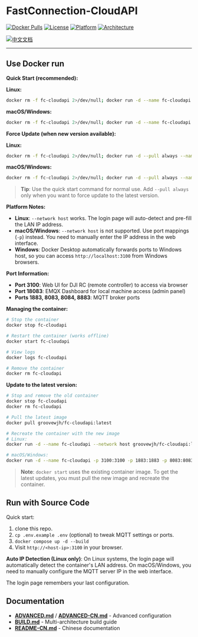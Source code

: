 # FastConnection-CloudAPI

[![Docker Pulls](https://img.shields.io/docker/pulls/groovewjh/fc-cloudapi?style=flat-square)](https://hub.docker.com/r/groovewjh/fc-cloudapi)
[![License](https://img.shields.io/github/license/groovewjh/FastConnection-CloudAPI?style=flat-square)](LICENSE)
[![Platform](https://img.shields.io/badge/platform-Linux%20%7C%20macOS%20%7C%20Windows-blue?style=flat-square)](https://github.com/groovewjh/FastConnection-CloudAPI)
[![Architecture](https://img.shields.io/badge/arch-amd64%20%7C%20arm64-green?style=flat-square)](https://github.com/groovewjh/FastConnection-CloudAPI)

[![中文文档](https://img.shields.io/badge/文档-中文-blue?style=flat-square)](docs/README-CN.md)

---

## Use Docker run

**Quick Start (recommended):**

**Linux:**

```bash
docker rm -f fc-cloudapi 2>/dev/null; docker run -d --name fc-cloudapi --network host groovewjh/fc-cloudapi:latest
```

**macOS/Windows:**

```bash
docker rm -f fc-cloudapi 2>/dev/null; docker run -d --name fc-cloudapi -p 3100:3100 -p 1883:1883 -p 8083:8083 -p 8084:8084 -p 8883:8883 -p 18083:18083 groovewjh/fc-cloudapi:latest
```

**Force Update (when new version available):**

**Linux:**

```bash
docker rm -f fc-cloudapi 2>/dev/null; docker run -d --pull always --name fc-cloudapi --network host groovewjh/fc-cloudapi:latest
```

**macOS/Windows:**

```bash
docker rm -f fc-cloudapi 2>/dev/null; docker run -d --pull always --name fc-cloudapi -p 3100:3100 -p 1883:1883 -p 8083:8083 -p 8084:8084 -p 8883:8883 -p 18083:18083 groovewjh/fc-cloudapi:latest
```

> **Tip**: Use the quick start command for normal use. Add `--pull always` only when you want to force update to the latest version.

**Platform Notes:**

- **Linux**: `--network host` works. The login page will auto-detect and pre-fill the LAN IP address.
- **macOS/Windows**: `--network host` is not supported. Use port mappings (`-p`) instead. You need to manually enter the IP address in the web interface.
- **Windows**: Docker Desktop automatically forwards ports to Windows host, so you can access `http://localhost:3100` from Windows browsers.

**Port Information:**

- **Port 3100**: Web UI for DJI RC (remote controller) to access via browser
- **Port 18083**: EMQX Dashboard for local machine access (admin panel)
- **Ports 1883, 8083, 8084, 8883**: MQTT broker ports

**Managing the container:**

```bash
# Stop the container
docker stop fc-cloudapi

# Restart the container (works offline)
docker start fc-cloudapi

# View logs
docker logs fc-cloudapi

# Remove the container
docker rm fc-cloudapi
```

**Update to the latest version:**

```bash
# Stop and remove the old container
docker stop fc-cloudapi
docker rm fc-cloudapi

# Pull the latest image
docker pull groovewjh/fc-cloudapi:latest

# Recreate the container with the new image
# Linux:
docker run -d --name fc-cloudapi --network host groovewjh/fc-cloudapi:latest

# macOS/Windows:
docker run -d --name fc-cloudapi -p 3100:3100 -p 1883:1883 -p 8083:8083 -p 8084:8084 -p 8883:8883 -p 18083:18083 groovewjh/fc-cloudapi:latest
```

> **Note**: `docker start` uses the existing container image. To get the latest updates, you must pull the new image and recreate the container.

## Run with Source Code

Quick start:

1. clone this repo.
2. `cp .env.example .env` (optional) to tweak MQTT settings or ports.
3. `docker compose up -d --build`
4. Visit `http://<host-ip>:3100` in your browser.

**Auto IP Detection (Linux only)**: On Linux systems, the login page will automatically detect the container's LAN address. On macOS/Windows, you need to manually configure the MQTT server IP in the web interface.

The login page remembers your last configuration.

## Documentation

- **[ADVANCED.md](docs/ADVANCED.md)** / **[ADVANCED-CN.md](docs/ADVANCED-CN.md)** - Advanced configuration
- **[BUILD.md](docs/BUILD.md)** - Multi-architecture build guide
- **[README-CN.md](docs/README-CN.md)** - Chinese documentation
